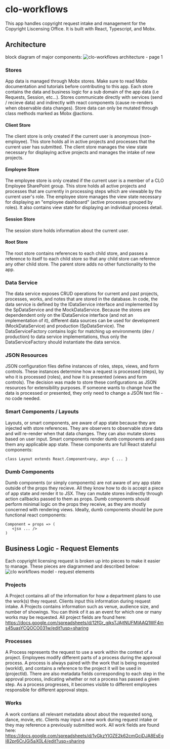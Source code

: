 # clo-workflows
This app handles copyright request intake and management for the Copyright Liscensing Office. It is built with React, Typescript, and Mobx.

## Architecture
block diagram of major components:
![clo-workflows architecture - page 1](https://user-images.githubusercontent.com/19392776/37235376-5c7164b4-23bb-11e8-99f5-9fd256dfde96.png)
  ### Stores
   App data is managed through Mobx stores. Make sure to read Mobx documentation and tutorials before contributing to this app.
   Each store contains the data and business logic for a sub domain of the app data (i.e Requests, Session, etc...). 
   Stores communicate directly with services (send / recieve data) and indirectly with react components (cause re-renders when observable data changes).
   Store data can only be mutated through class methods marked as Mobx @actions.
   #### Client Store
   The client store is only created if the current user is anonymous (non-employee).
   This store holds all in active projects and processes that the current user has submitted.
   The client store manages the view state necessary for displaying active projects and manages the intake of new projects.
   
   #### Employee Store
   The employee store is only created if the current user is a member of a CLO Employee SharePoint group.
   This store holds all active projects and processes that are currently in processing steps which are viewable by the current user's role.
   The employee store manages the view state necessary for displaying an "employee dashboard" (active processes grouped by roles).
   It also contains view state for displaying an individual process detail. 
   
   #### Session Store
   The session store holds information about the current user.
   
   #### Root Store
   The root store contains references to each child store, and passes a reference to itself to each child store so that any child store can reference any other child store.
   The parent store adds no other functionality to the app.
   
   ### Data Service
   The data service exposes CRUD operations for current and past projects, processes, works, and notes that are stored in the database.
   In code, the data service is defined by the IDataService interface and implemented by the SpDataService and the MockDataService.
   Because the stores are dependendent only on the IDataService interface (and not an implementation of it), different data sources can be used for development (MockDataService) and production (SpDataService).
   The DataServiceFactory contains logic for matching up environments (dev / production) to data service implementations, thus only the DataServiceFactory should instantiate the data service.
   
   ### JSON Resources
   JSON configuration files define instances of roles, steps, views, and form controls.
   These instances determine how a request is processed (steps), by who it is processed (roles), and how it is presented (views and form controls).
    The decision was made to store these configurations as JSON resources for extensibility purposes.
    If someone wants to change how the data is processed or presented, they only need to change a JSON text file - no code needed.
   
   ### Smart Components / Layouts
   Layouts, or smart components, are aware of app state because they are injected with store references.
   They are observers to observable store data and will re-render when that data changes.
   They can also mutate stores based on user input.
   Smart components render dumb components and pass them any applicable app state.
   These components are full React stateful components:
   ```
   class Layout extends React.Component<any, any> { ... }
   ```
   
   ### Dumb Components
   Dumb components (or simply components) are not aware of any app state outside of the props they recieve.
   All they know how to do is accept a piece of app state and render it to JSX.
   They can mutate stores indirectly through action callbacks passed to them as props.
   Dumb components should perform minimal logic on the props they receive, as they are mostly concerned with rendering views.
   Ideally, dumb components should be pure functional react components:
   ```
   Component = props => (
      <jsx ... />
   )
   ```
   
## Business Logic - Request Elements
Each copyright licensing request is broken up into pieces to make it easier to manage.
These pieces are diagrammed and described below:
![clo workflows model - request elements](https://user-images.githubusercontent.com/19392776/37231219-9d97025a-23a7-11e8-95df-09b068c5780f.png)

  ### Projects
  A Project contains all of the information for how a department plans to use the work(s) they request.
  Clients input this information during request intake.
  A Projects contains information such as venue, audience size, and number of showings.
  You can think of it as an event for which one or many works may be requested.
  All project fields are found here: https://docs.google.com/spreadsheets/d/12fGr_gjksTJAjtNUFMIAAQ1WF4ms45uasYCQOCO031w/edit?usp=sharing
  
  ### Processes
  A Process represents the request to use a work within the context of a project.
  Employees modify different parts of a process during the approval process.
  A process is always paired with the work that is being requested (workId), and contains a reference to the project it will be used in (projectId).
  There are also metadata fields corresponding to each step in the approval process, indicating whether or not a process has passed a given step.
  As a process progresses, it becomes visible to different employees responsible for different approval steps.
  
  ### Works
  A work contians all relevant metadata about about the requested song, dance, movie, etc.
  Clients may input a new work during request intake or they may reference a previously submitted work.
  All work fields are found here: https://docs.google.com/spreadsheets/d/1vGkzYIOZE2k62cmGciDJA8EsEgI82pr6CrJGi5aX0L4/edit?usp=sharing
